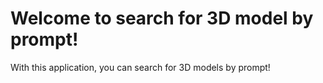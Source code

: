 # Welcome to search for 3D model by prompt!

With this application, you can search for 3D models by prompt!
